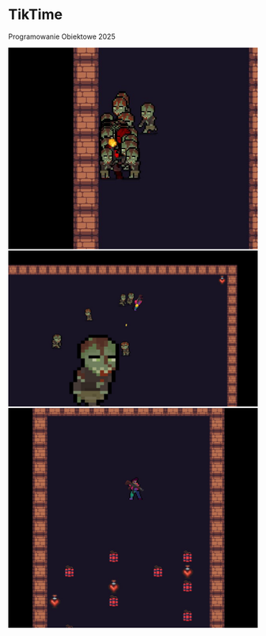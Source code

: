 # TikTime
Programowanie Obiektowe 2025

![](photo_2025-06-13_23-50-54.jpg)
![](photo_2025-06-13_23-50-49.jpg)
![](photo_2025-06-13_23-49-35.jpg)
